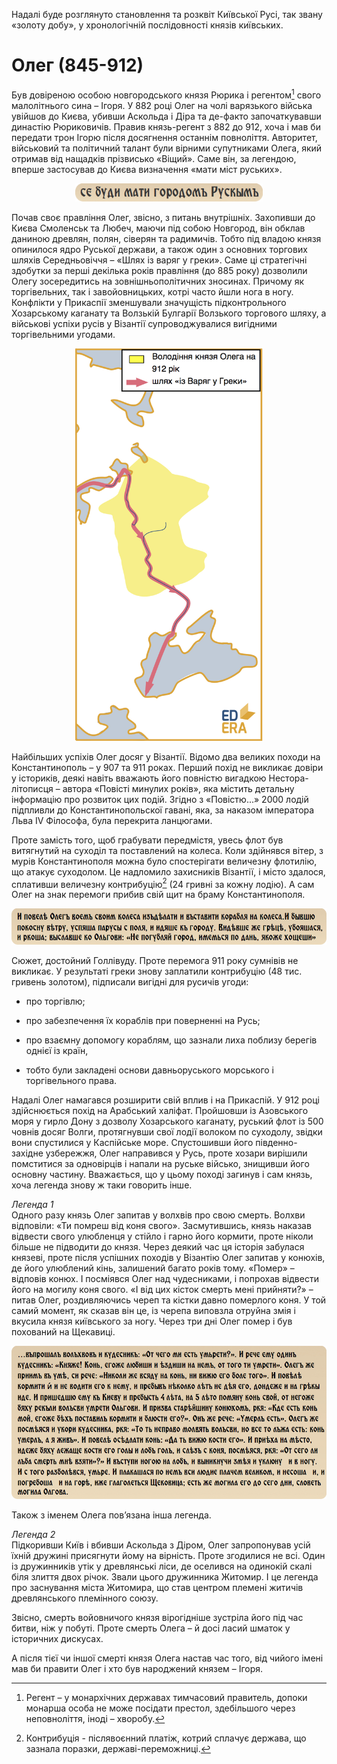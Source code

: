 Надалі буде розглянуто становлення та розквіт Київської Русі, так звану
«золоту добу», у хронологічній послідовності князів київських.

Олег (845-912)
==============

Був довіреною особою новгородського князя Рюрика і регентом[^1] свого
малолітнього сина – Ігоря. У 882 році Олег на чолі варязького війська
увійшов до Києва, убивши Аскольда і Діра та де-факто започаткувавши
династію Рюриковичів. Правив князь-регент з 882 до 912, хоча і мав би
передати трон Ігорю після досягнення останнім повноліття. Авторитет,
військовий та політичний талант були вірними супутниками Олега, який
отримав від нащадків прізвисько «Віщий». Саме він, за легендою, вперше
застосував до Києва визначення «мати міст руських».

<div align="center">
<img src="1_new.jpg" width="300" />
</div>

Почав своє правління Олег, звісно, з питань внутрішніх. Захопивши до
Києва Смоленськ та Любеч, маючи під собою Новгород, він обклав даниною
древлян, полян, сіверян та радимичів. Тобто під владою князя опинилося
ядро Руської держави, а також один з основних торгових шляхів
Середньовіччя – «Шлях із варяг у греки». Саме ці стратегічні здобутки за
перші декілька років правління (до 885 року) дозволили Олегу
зосередитись на зовнішньополітичних зносинах. Причому як торгівельних,
так і завойовницьких, котрі часто йшли нога в ногу. Конфлікти у Прикаспії зменшували значущість підконтрольного Хозарському каганату та
Волзькій Булгарії Волзького торгового шляху, а військові успіхи русів у
Візантії супроводжувалися вигідними торгівельними угодами.

<div align="center">
<img src="var_gre.jpg" width="300" alt="Шлях із Варяг у Греки"/>
</div>

Найбільших успіхів Олег досяг у Візантії. Відомо два великих походи на
Константинополь – у 907 та 911 роках. Перший похід не викликає довіри у
істориків, деякі навіть вважають його повністю вигадкою
Нестора-літописця – автора «Повісті минулих років», яка містить детальну
інформацію про розвиток цих подій. Згідно з «Повістю...» 2000 лодій підпливли до Константинопольскої гавані, яка, за наказом імператора Льва IV Філософа, була перекрита ланцюгами.

Проте замість того, щоб грабувати передмістя, увесь флот був витягнутий
на суходіл та поставлений на колеса. Коли здійнявся вітер, з мурів
Константинополя можна було спостерігати величезну флотилію, що атакує
суходолом. Це надломило захисників Візантії, і місто здалося, сплативши
величезну контрибуцію[^2] (24 гривні за кожну лодію). А сам Олег на знак
перемоги прибив свій щит на браму Константинополя.

![image](2.jpg)

Сюжет, достойний Голлівуду. Проте перемога 911 року сумнівів не
викликає. У результаті греки знову заплатили контрибуцію (48 тис.
гривень золотом), підписали вигідні для русичів угоди:

-   про торгівлю;

-   про забезпечення їх кораблів при поверненні на Русь;

-   про взаємну допомогу кораблям, що зазнали лиха поблизу берегів
    однієї із країн,

-   тобто були закладені основи давньоруського морського і
    торгівельного права.

Надалі Олег намагався розширити свій вплив і на Прикаспій. У 912 році
здійснюється похід на Арабський халіфат. Пройшовши із Азовського моря у
гирло Дону з дозволу Хозарського каганату, руський флот із 500 човнів досяг Волги, протягнувши свої лодії волоком по суходолу, звідки вони
спустилися у Каспійське море. Спустошивши його південно-західне
узбережжя, Олег направився у Русь, проте хозари вирішили помститися 
за одновірців і напали на руське військо, знищивши його основну частину. Вважається, що у цьому поході загинув і сам князь, хоча легенда знову ж
таки говорить інше.

<i><span class="p1">Легенда 1</span></i><br/>
Одного разу князь Олег запитав у волхвів про свою смерть. Волхви
відповіли: «Ти помреш від коня свого». Засмутившись, князь наказав
відвести свого улюбленця у стійло і гарно його кормити, проте ніколи
більше не підводити до князя. Через деякий час ця історія забулася
князеві, проте після успішних походів у Візантію Олег запитав у конюхів,
де його улюблений кінь, залишений багато років тому. «Помер» – відповів
конюх. І посміявся Олег над чудесниками, і попрохав відвести його на
могилу коня свого. «І від цих кісток смерть мені прийняти?» – питав
Олег, роздивляючись череп та кістки давно померлого коня. У той самий
момент, як сказав він це, із черепа виповзла отруйна змія і вкусила
князя київського за ногу. Через три дні Олег помер і був похований на
Щекавиці.

![image](3.jpg)

Також з іменем Олега пов’язана інша легенда.

<i><span class="p1">Легенда 2</span></i><br/>
Підкоривши Київ і вбивши Аскольда з Діром, Олег запропонував усій їхній
дружині присягнути йому на вірність. Проте згодилися не всі. Один із
дружинників утік у древлянські ліси, де оселився на одинокій скалі біля
злиття двох річок. Звали цього дружинника Житомир. І це легенда про
заснування міста Житомира, що став центром племені житичів древлянського
племінного союзу.

Звісно, смерть войовничого князя вірогідніше зустріла його під час битви, ніж у побуті. Проте смерть Олега – й досі ласий шматок у історичних дискусах.

А після тієї чи іншої смерті князя Олега настав час того, від чийого
імені мав би правити Олег і хто був народжений князем – Ігоря.

[^1]: Регент – у монархічних державах тимчасовий правитель, допоки монарша особа не може посідати престол, здебільшого через неповноліття, іноді – хворобу.

[^2]: Контрибуція - післявоєнний платіж, котрий сплачує держава, що зазнала поразки, державі-переможниці.